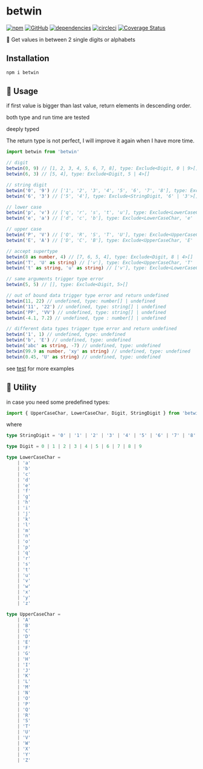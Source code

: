 # betwin

[![npm](https://img.shields.io/npm/v/betwin)](https://www.npmjs.com/package/betwin) [![GitHub](https://img.shields.io/github/license/tylim88/betwin?color=blue)](https://github.com/tylim88/betwin/blob/master/LICENSE) [![dependencies](https://img.shields.io/badge/dynamic/json?color=brightgreen&label=dependencies&query=%24.dependencies.count&url=https%3A%2F%2Fapi.npmutil.com%2Fpackage%2Fbetwin)](https://www.npmjs.com/package/betwin?activeTab=dependencies) [![circleci](https://circleci.com/gh/tylim88/betwin.svg?style=shield)](https://app.circleci.com/pipelines/github/tylim88/betwin) [![Coverage Status](https://coveralls.io/repos/github/tylim88/betwin/badge.svg?branch=main)](https://coveralls.io/github/tylim88/betwin?branch=main)

🤞 Get values in between 2 single digits or alphabets

## Installation

```bash
npm i betwin
```

## 🎵 Usage

if first value is bigger than last value, return elements in descending order.

both type and run time are tested

deeply typed

The return type is not perfect, I will improve it again when I have more time.

```ts
import betwin from 'betwin'

// digit
betwin(0, 9) // [1, 2, 3, 4, 5, 6, 7, 8], type: Exclude<Digit, 0 | 9>[]
betwin(6, 3) // [5, 4], type: Exclude<Digit, 5 | 4>[]

// string digit
betwin('0', '9') // ['1', '2', '3', '4', '5', '6', '7', '8'], type: Exclude<StringDigit, '0' | '9'>[]
betwin('6', '3') // ['5', '4'], type: Exclude<StringDigit, '6' | '3'>[]

// lower case
betwin('p', 'v') // ['q', 'r', 's', 't', 'u'], type: Exclude<LowerCaseChar, 'p' | 'w' >[]
betwin('e', 'a') // ['d', 'c', 'b'], type: Exclude<LowerCaseChar, 'e' | 'a' >[]

// upper case
betwin('P', 'V') // ['Q', 'R', 'S', 'T', 'U'], type: Exclude<UpperCaseChar, 'P' | 'V'>[]
betwin('E', 'A') // ['D', 'C', 'B'], type: Exclude<UpperCaseChar, 'E' | 'A'>[]

// accept supertype
betwin(8 as number, 4) // [7, 6, 5, 4], type: Exclude<Digit, 8 | 4>[]
betwin('T', 'U' as string) // ['v'], type: Exclude<UpperCaseChar, 'T' | 'U' >[]
betwin('t' as string, 'u' as string) // ['v'], type: Exclude<LowerCaseChar, 't' | 'u' >[]

// same arguments trigger type error
betwin(5, 5) // [], type: Exclude<Digit, 5>[]

// out of bound data trigger type error and return undefined
betwin(11, 22) // undefined, type: number[] | undefined
betwin('11', '22') // undefined, type: string[] | undefined
betwin('PP', 'VV') // undefined, type: string[] | undefined
betwin(-4.1, 7.2) // undefined, type : number[] | undefined

// different data types trigger type error and return undefined
betwin('1', 1) // undefined, type: undefined
betwin('b', 'E') // undefined, type: undefined
betwin('abc' as string, -7) // undefined, type: undefined
betwin(99.9 as number, 'xy' as string) // undefined, type: undefined
betwin(0.45, 'U' as string) // undefined, type: undefined
```

see [test](https://github.com/tylim88/betwin/blob/main/src/index.test.ts) for more examples

## 🔨 Utility

in case you need some predefined types:

```ts
import { UpperCaseChar, LowerCaseChar, Digit, StringDigit } from 'betwin'
```

where

```ts
type StringDigit = '0' | '1' | '2' | '3' | '4' | '5' | '6' | '7' | '8' | '9'

type Digit = 0 | 1 | 2 | 3 | 4 | 5 | 6 | 7 | 8 | 9

type LowerCaseChar =
	| 'a'
	| 'b'
	| 'c'
	| 'd'
	| 'e'
	| 'f'
	| 'g'
	| 'h'
	| 'i'
	| 'j'
	| 'k'
	| 'l'
	| 'm'
	| 'n'
	| 'o'
	| 'p'
	| 'q'
	| 'r'
	| 's'
	| 't'
	| 'u'
	| 'v'
	| 'w'
	| 'x'
	| 'y'
	| 'z'

type UpperCaseChar =
	| 'A'
	| 'B'
	| 'C'
	| 'D'
	| 'E'
	| 'F'
	| 'G'
	| 'H'
	| 'I'
	| 'J'
	| 'K'
	| 'L'
	| 'M'
	| 'N'
	| 'O'
	| 'P'
	| 'Q'
	| 'R'
	| 'S'
	| 'T'
	| 'U'
	| 'V'
	| 'W'
	| 'X'
	| 'Y'
	| 'Z'
```
